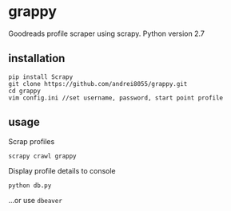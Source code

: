 # grappy
Goodreads profile scraper using scrapy.
Python version 2.7

## installation

```
pip install Scrapy
git clone https://github.com/andrei8055/grappy.git
cd grappy
vim config.ini //set username, password, start point profile
```

## usage
Scrap profiles
```
scrapy crawl grappy 
```

Display profile details to console
```
python db.py
```

...or use `dbeaver`

